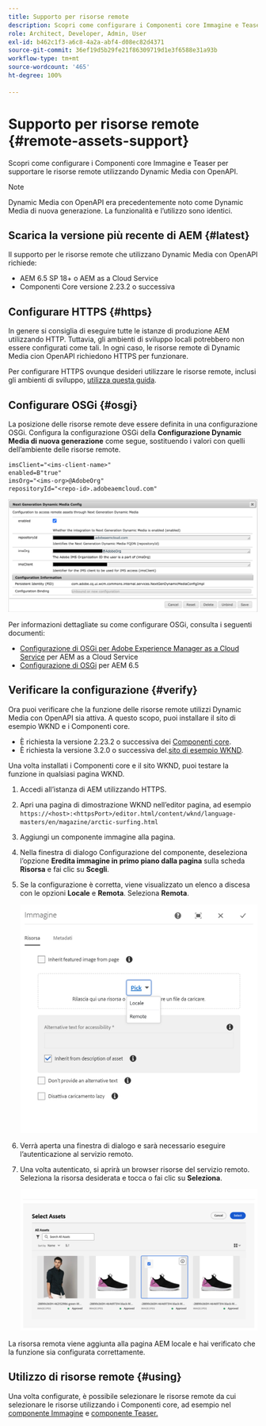 ```yaml
---
title: Supporto per risorse remote
description: Scopri come configurare i Componenti core Immagine e Teaser per supportare le risorse remote utilizzando Dynamic Media con OpenAPI.
role: Architect, Developer, Admin, User
exl-id: b462c1f3-a6c8-4a2a-abf4-d08ec82d4371
source-git-commit: 36ef19d5b29fe21f86309719d1e3f6588e31a93b
workflow-type: tm+mt
source-wordcount: '465'
ht-degree: 100%

---
```



# Supporto per risorse remote {#remote-assets-support}

Scopri come configurare i Componenti core Immagine e Teaser per supportare le risorse remote utilizzando Dynamic Media con OpenAPI.

>[!NOTE]
>
>Dynamic Media con OpenAPI era precedentemente noto come Dynamic Media di nuova generazione. La funzionalità e l’utilizzo sono identici.

## Scarica la versione più recente di AEM {#latest}

Il supporto per le risorse remote che utilizzano Dynamic Media con OpenAPI richiede:

* AEM 6.5 SP 18+ o AEM as a Cloud Service
* Componenti Core versione 2.23.2 o successiva

## Configurare HTTPS {#https}

In genere si consiglia di eseguire tutte le istanze di produzione AEM utilizzando HTTP. Tuttavia, gli ambienti di sviluppo locali potrebbero non essere configurati come tali. In ogni caso, le risorse remote di Dynamic Media cion OpenAPI richiedono HTTPS per funzionare.

Per configurare HTTPS ovunque desideri utilizzare le risorse remote, inclusi gli ambienti di sviluppo, [utilizza questa guida](https://experienceleague.adobe.com/docs/experience-manager-learn/foundation/security/use-the-ssl-wizard.html?lang=it).

## Configurare OSGi {#osgi}

La posizione delle risorse remote deve essere definita in una configurazione OSGi. Configura la configurazione OSGi della **Configurazione Dynamic Media di nuova generazione** come segue, sostituendo i valori con quelli dell’ambiente delle risorse remote.

```text
imsClient="<ims-client-name>"
enabled=B"true"
imsOrg="<ims-org>@AdobeOrg"
repositoryId="<repo-id>.adobeaemcloud.com"
```

![Finestra di configurazione OSGi della configurazione di Dynamic Media di nuova generazione](/help/assets/remote-assets-osgi.png)

Per informazioni dettagliate su come configurare OSGi, consulta i seguenti documenti:

* [Configurazione di OSGi per Adobe Experience Manager as a Cloud Service](https://experienceleague.adobe.com/docs/experience-manager-cloud-service/content/implementing/deploying/configuring-osgi.html?lang=it) per AEM as a Cloud Service
* [Configurazione di OSGi](https://experienceleague.adobe.com/docs/experience-manager-65/deploying/configuring/configuring-osgi.html?lang=it) per AEM 6.5

## Verificare la configurazione {#verify}

Ora puoi verificare che la funzione delle risorse remote utilizzi Dynamic Media con OpenAPI sia attiva. A questo scopo, puoi installare il sito di esempio WKND e i Componenti core.

* È richiesta la versione 2.23.2 o successiva dei [Componenti core](https://github.com/adobe/aem-core-wcm-components/releases/download/core.wcm.components.reactor-2.23.2/core.wcm.components.all-2.23.2.zip).
* È richiesta la versione 3.2.0 o successiva del.[sito di esempio WKND](https://github.com/adobe/aem-guides-wknd/releases/download/aem-guides-wknd-3.2.0/aem-guides-wknd.all-3.2.0-classic.zip).

Una volta installati i Componenti core e il sito WKND, puoi testare la funzione in qualsiasi pagina WKND.

1. Accedi all’istanza di AEM utilizzando HTTPS.

1. Apri una pagina di dimostrazione WKND nell’editor pagina, ad esempio `https://<host>:<httpsPort>/editor.html/content/wknd/language-masters/en/magazine/arctic-surfing.html`

1. Aggiungi un componente immagine alla pagina.

1. Nella finestra di dialogo Configurazione del componente, deseleziona l’opzione **Eredita immagine in primo piano dalla pagina** sulla scheda **Risorsa** e fai clic su **Scegli**.

1. Se la configurazione è corretta, viene visualizzato un elenco a discesa con le opzioni **Locale** e **Remota**. Seleziona **Remota**.

   ![Opzioni di selezione remota e locale per la selezione delle immagini](/help/assets/remote-asset-selection.png)

1. Verrà aperta una finestra di dialogo e sarà necessario eseguire l’autenticazione al servizio remoto.

1. Una volta autenticato, si aprirà un browser risorse del servizio remoto. Seleziona la risorsa desiderata e tocca o fai clic su **Seleziona**.

   ![Selezione di una risorsa remota](/help/assets/remote-asset-picker.png)

La risorsa remota viene aggiunta alla pagina AEM locale e hai verificato che la funzione sia configurata correttamente.

## Utilizzo di risorse remote {#using}

Una volta configurate, è possibile selezionare le risorse remote da cui selezionare le risorse utilizzando i Componenti core, ad esempio nel [componente Immagine](/help/components/image.md) e [componente Teaser.](/help/components/teaser.md)
